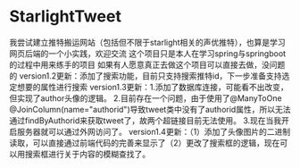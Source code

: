 # StarlightTweet
我尝试建立推特搬运网站（包括但不限于starlight相关的声优推特），也算是学习网页后端的一个小实践，欢迎交流
这个项目只是本人在学习spring与springboot的过程中用来练手的项目
如果有人愿意真正去做这个项目可以直接去做，没问题的
version1.2更新：添加了搜索功能，目前只支持搜索推特id，下一步准备支持选定想要的属性进行搜索
version1.3更新：1.添加了数据库连接，可能看不出改变，但实现了author头像的逻辑。
2.目前存在一个问题，由于使用了@ManyToOne @JoinColumn(name="authorid")导致tweet类中没有了authorid属性，所以无法通过findByAuthorid来获取tweet了，故两个超链接目前无法使用。
3.现在当我开启服务器就可以通过外网访问了。
version1.4更新：（1）添加了头像图片的二进制读取，可以直接通过前端代码的完善来显示了（2）更改了搜索框的逻辑，现在可以用搜索框进行关于内容的模糊查找了。

